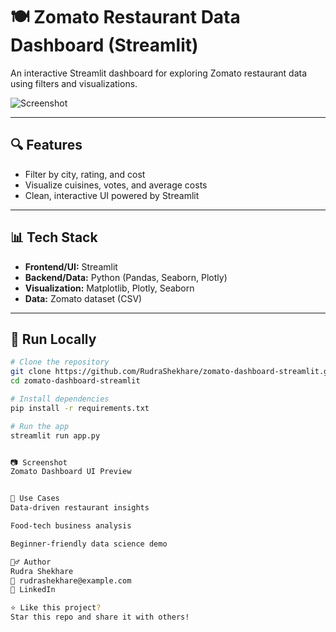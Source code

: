 # 🍽️ Zomato Restaurant Data Dashboard (Streamlit)

An interactive Streamlit dashboard for exploring Zomato restaurant data using filters and visualizations.

![Screenshot](assets/screenshot.png)

---

## 🔍 Features

- Filter by city, rating, and cost
- Visualize cuisines, votes, and average costs
- Clean, interactive UI powered by Streamlit

---

## 📊 Tech Stack

- **Frontend/UI:** Streamlit
- **Backend/Data:** Python (Pandas, Seaborn, Plotly)
- **Visualization:** Matplotlib, Plotly, Seaborn
- **Data:** Zomato dataset (CSV)

---

## 🚀 Run Locally

```bash
# Clone the repository
git clone https://github.com/RudraShekhare/zomato-dashboard-streamlit.git
cd zomato-dashboard-streamlit

# Install dependencies
pip install -r requirements.txt

# Run the app
streamlit run app.py


📷 Screenshot
Zomato Dashboard UI Preview


🧠 Use Cases
Data-driven restaurant insights

Food-tech business analysis

Beginner-friendly data science demo

🙋‍♂️ Author
Rudra Shekhare
📧 rudrashekhare@example.com
🔗 LinkedIn

⭐ Like this project?
Star this repo and share it with others!
